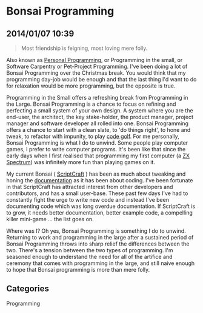 # Bonsai Programming
## 2014/01/07 10:39
> Most friendship is feigning, most loving mere folly.

Also known as [Personal Programming][pp], or Programming in the small, 
or Software Carpentry or Pet-Project Programming. I've been doing a lot 
of Bonsai Programming over the Christmas break. You would think that my 
programming day-job would be enough and that the last thing I'd want to 
do for relaxation would be more programming, but the opposite is true. 
 
Programming in the Small offers a refreshing break from Programming in 
the Large. Bonsai Programming is a chance to focus on refining and 
perfecting a small system of your own design. A system where you are the 
end-user, the architect, the key stake-holder, the product manager, 
project manager and software developer all rolled into one. Bonsai 
Programming offers a chance to start with a clean slate, to 'do things 
right', to hone and tweak, to refactor with impunity, to play [code golf][cg].
For me personally, Bonsai Programming is what I do to unwind. Some 
people play computer games, I prefer to write computer programs. It's 
been like that since the early days when I first realised that 
programming my first computer (a [ZX Spectrum][zx]) was infinitely more 
fun than playing games on it.
 
My current Bonsai ( [ScriptCraft][sc] ) has been as much about tweaking 
and honing the [documentation][doc] as it has been about coding. I've 
been fortunate in that ScriptCraft has attracted interest from other 
developers and contributors, and has a small user-base. These past few 
days I've had to constantly fight the urge to write new code and instead 
I've been documenting code which was long overdue documentation. If 
ScriptCraft is to grow, it needs better documentation, better example 
code, a compelling killer mini-game ... the list goes on.
 
Where was I? Oh yes, Bonsai Programming is something I do to unwind. 
Returning to work and programming in the large after a sustained period 
of Bonsai Programming throws into sharp relief the differences between 
the two. There's a tension between the two types of programming. I'm 
seasoned enough to understand the need for all of the artifice and 
ceremony that comes with programming in the large, and still naive 
enough to hope that Bonsai programming is more than mere folly.

[pp]: http://prog21.dadgum.com/77.html
[cg]: http://en.wikipedia.org/wiki/Code_golf
[sc]: http://github.com/walterhiggins/ScriptCraft 
[doc]: https://github.com/walterhiggins/ScriptCraft/tree/master/docs
[zx]: http://en.wikipedia.org/wiki/ZX_Spectrum

## Categories
Programming